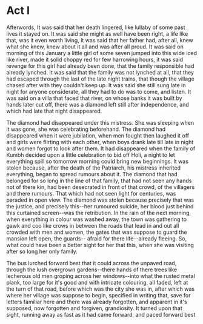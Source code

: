# Act I



Afterwords, It was said that her death lingered, like lullaby of some past lives it stayed on. It was said she might as well have been right, a life like that, was it even worth living, it was said that her father had, after all, knew what she knew, knew about it all and was after all proud. It was said on morning of this January a little girl of some seven jumped into this wide iced like river, made it solid choppy red for few harrowing hours, it was said revenge for this girl had already been done, that the family responsible had already lynched. It was said that the family was not lynched at all, that they had escaped through the last of the late night trains, that though the village chased after with they couldn't keep up. It was said she still sung late in night for anyone considerate, all they had to do was to come, and listen. It was said on a villa that faced that river, on whose banks it was built by hands later cut off, there was a diamond left still after independence, and which had late that night disappeared. 

The diamond had disappeared under this mistress. She was sleeping when it was gone, she was celebrating beforehand. The diamond had disappeared when it were jubilation, when men fought then laughed it off and girls were flirting with each other, when boys drank late till late in night and women forgot to look after them. It had disappeared when the family of Kumbh decided upon a little celebration to bid off Holi, a night to let everything spill so tomorrow morning could bring new beginnings. It was stolen because, after the death of the Patriarch, his mistress inherited everything, began to spread rumours about it. The diamond that had belonged for so long in the line of that family, that had not seen any hands not of there kin, had been desecrated in front of that crowd, of the villagers and there rumours. That which had not seen light for centuries, was paraded in open view. The diamond was stolen because precisely that was the justice, and precisely this--her rumoured suicide, her blood just behind this curtained screen--was the retribution. In the rain of the next morning, when everything in colour was washed away, the town was gathering to gawk and coo like crows in between the roads that lead in and out all crowded with men and women, the gates that was suppose to guard the mansion left open, the guards-- afraid for there life--already fleeing. So, what could have been a better sight for her that this, when she was visiting after so long her only family. 

The bus lurched forward best that it could across the unpaved road, through the lush overgrown gardens--there hands of there trees like lecherous old men groping across her windows--into what the rusted metal plank, too large for it's good and with intricate colouring, all faded, left at the turn of that road, before which was the city she was in, after which was where her village was suppose to begin, specified in writing that, save for letters familiar here and there was already forgotten, and apparent in it's supposed, now forgotten and forgiven, grandiosity. It turned upon that sight, running away as fast as it had came forward, and paced forward best 
